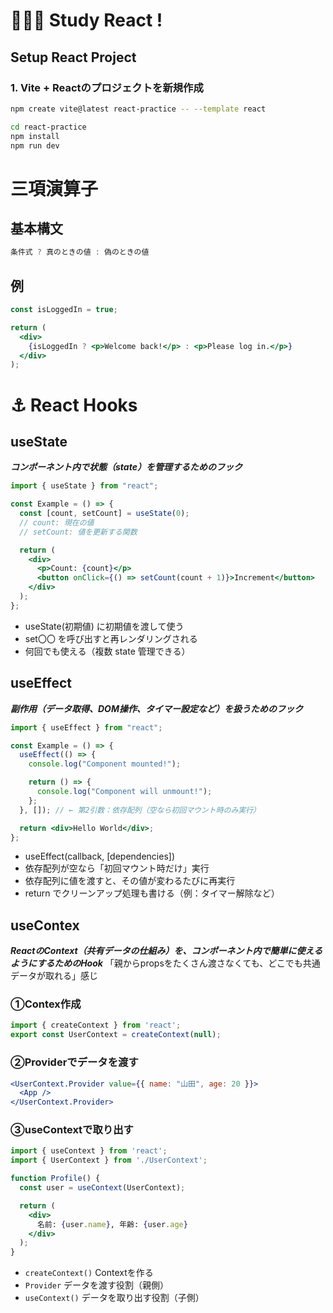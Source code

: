 # 🧑🏼‍💻 Study React !
## Setup React Project
### 1. Vite + Reactのプロジェクトを新規作成
```sh
npm create vite@latest react-practice -- --template react
```

```sh
cd react-practice
npm install
npm run dev
```

# 三項演算子
## 基本構文
```jsx
条件式 ? 真のときの値 : 偽のときの値
```

## 例
```jsx
const isLoggedIn = true;

return (
  <div>
    {isLoggedIn ? <p>Welcome back!</p> : <p>Please log in.</p>}
  </div>
);
```

# ⚓️ React Hooks
## useState
***コンポーネント内で状態（state）を管理するためのフック***

```jsx
import { useState } from "react";

const Example = () => {
  const [count, setCount] = useState(0); 
  // count: 現在の値
  // setCount: 値を更新する関数

  return (
    <div>
      <p>Count: {count}</p>
      <button onClick={() => setCount(count + 1)}>Increment</button>
    </div>
  );
};
```
- useState(初期値) に初期値を渡して使う
- set〇〇 を呼び出すと再レンダリングされる
- 何回でも使える（複数 state 管理できる）

## useEffect
***副作用（データ取得、DOM操作、タイマー設定など）を扱うためのフック***

```jsx
import { useEffect } from "react";

const Example = () => {
  useEffect(() => {
    console.log("Component mounted!");

    return () => {
      console.log("Component will unmount!");
    };
  }, []); // ← 第2引数：依存配列（空なら初回マウント時のみ実行）

  return <div>Hello World</div>;
};
```
- useEffect(callback, [dependencies])
- 依存配列が空なら「初回マウント時だけ」実行
- 依存配列に値を渡すと、その値が変わるたびに再実行
- return でクリーンアップ処理も書ける（例：タイマー解除など）

## useContex
***ReactのContext（共有データの仕組み）を、コンポーネント内で簡単に使えるようにするためのHook***
「親からpropsをたくさん渡さなくても、どこでも共通データが取れる」感じ

### ①Contex作成
```jsx
import { createContext } from 'react';
export const UserContext = createContext(null);
```

### ②Providerでデータを渡す
```jsx
<UserContext.Provider value={{ name: "山田", age: 20 }}>
  <App />
</UserContext.Provider>
```

### ③useContextで取り出す
```jsx
import { useContext } from 'react';
import { UserContext } from './UserContext';

function Profile() {
  const user = useContext(UserContext);

  return (
    <div>
      名前: {user.name}, 年齢: {user.age}
    </div>
  );
}
```

- `createContext()`	Contextを作る
- `Provider`	データを渡す役割（親側）
- `useContext()`	データを取り出す役割（子側）
